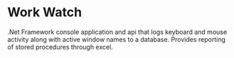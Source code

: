 # Work Watch

.Net Framework console application and api that logs keyboard and mouse activity along with active window names to a database. Provides reporting of stored procedures through excel.
